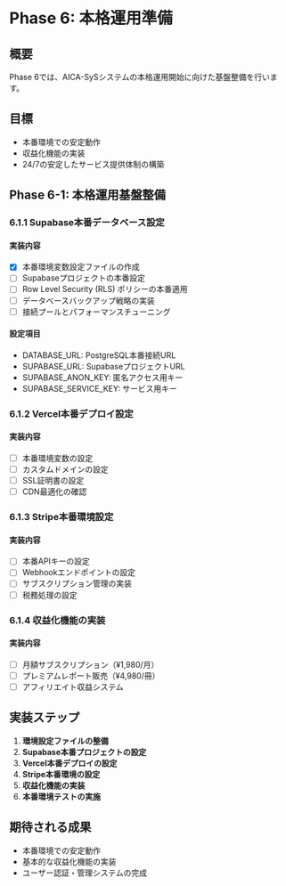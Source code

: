 # Phase 6: 本格運用準備

## 概要

Phase 6では、AICA-SySシステムの本格運用開始に向けた基盤整備を行います。

## 目標

- 本番環境での安定動作
- 収益化機能の実装
- 24/7の安定したサービス提供体制の構築

## Phase 6-1: 本格運用基盤整備

### 6.1.1 Supabase本番データベース設定

#### 実装内容
- [x] 本番環境変数設定ファイルの作成
- [ ] Supabaseプロジェクトの本番設定
- [ ] Row Level Security (RLS) ポリシーの本番適用
- [ ] データベースバックアップ戦略の実装
- [ ] 接続プールとパフォーマンスチューニング

#### 設定項目
- DATABASE_URL: PostgreSQL本番接続URL
- SUPABASE_URL: SupabaseプロジェクトURL
- SUPABASE_ANON_KEY: 匿名アクセス用キー
- SUPABASE_SERVICE_KEY: サービス用キー

### 6.1.2 Vercel本番デプロイ設定

#### 実装内容
- [ ] 本番環境変数の設定
- [ ] カスタムドメインの設定
- [ ] SSL証明書の設定
- [ ] CDN最適化の確認

### 6.1.3 Stripe本番環境設定

#### 実装内容
- [ ] 本番APIキーの設定
- [ ] Webhookエンドポイントの設定
- [ ] サブスクリプション管理の実装
- [ ] 税務処理の設定

### 6.1.4 収益化機能の実装

#### 実装内容
- [ ] 月額サブスクリプション（¥1,980/月）
- [ ] プレミアムレポート販売（¥4,980/冊）
- [ ] アフィリエイト収益システム

## 実装ステップ

1. **環境設定ファイルの整備**
2. **Supabase本番プロジェクトの設定**
3. **Vercel本番デプロイの設定**
4. **Stripe本番環境の設定**
5. **収益化機能の実装**
6. **本番環境テストの実施**

## 期待される成果

- 本番環境での安定動作
- 基本的な収益化機能の実装
- ユーザー認証・管理システムの完成

